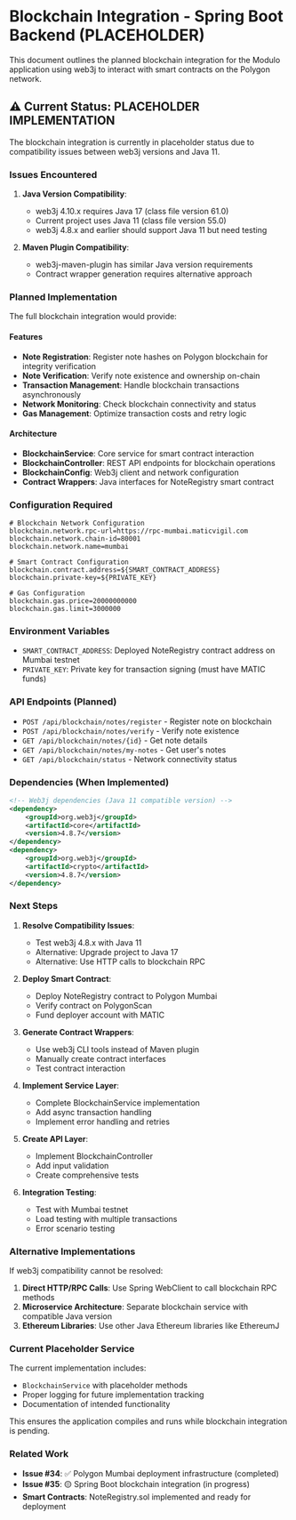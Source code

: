 # Blockchain Integration - Spring Boot Backend (PLACEHOLDER)

This document outlines the planned blockchain integration for the Modulo application using web3j to interact with smart contracts on the Polygon network.

## ⚠️ Current Status: PLACEHOLDER IMPLEMENTATION

The blockchain integration is currently in placeholder status due to compatibility issues between web3j versions and Java 11.

### Issues Encountered

1. **Java Version Compatibility**: 
   - web3j 4.10.x requires Java 17 (class file version 61.0)
   - Current project uses Java 11 (class file version 55.0)
   - web3j 4.8.x and earlier should support Java 11 but need testing

2. **Maven Plugin Compatibility**:
   - web3j-maven-plugin has similar Java version requirements
   - Contract wrapper generation requires alternative approach

### Planned Implementation

The full blockchain integration would provide:

#### Features
- **Note Registration**: Register note hashes on Polygon blockchain for integrity verification
- **Note Verification**: Verify note existence and ownership on-chain
- **Transaction Management**: Handle blockchain transactions asynchronously
- **Network Monitoring**: Check blockchain connectivity and status
- **Gas Management**: Optimize transaction costs and retry logic

#### Architecture
- **BlockchainService**: Core service for smart contract interaction
- **BlockchainController**: REST API endpoints for blockchain operations
- **BlockchainConfig**: Web3j client and network configuration
- **Contract Wrappers**: Java interfaces for NoteRegistry smart contract

### Configuration Required

```properties
# Blockchain Network Configuration
blockchain.network.rpc-url=https://rpc-mumbai.maticvigil.com
blockchain.network.chain-id=80001
blockchain.network.name=mumbai

# Smart Contract Configuration
blockchain.contract.address=${SMART_CONTRACT_ADDRESS}
blockchain.private-key=${PRIVATE_KEY}

# Gas Configuration
blockchain.gas.price=20000000000
blockchain.gas.limit=3000000
```

### Environment Variables

- `SMART_CONTRACT_ADDRESS`: Deployed NoteRegistry contract address on Mumbai testnet
- `PRIVATE_KEY`: Private key for transaction signing (must have MATIC funds)

### API Endpoints (Planned)

- `POST /api/blockchain/notes/register` - Register note on blockchain
- `POST /api/blockchain/notes/verify` - Verify note existence
- `GET /api/blockchain/notes/{id}` - Get note details
- `GET /api/blockchain/notes/my-notes` - Get user's notes
- `GET /api/blockchain/status` - Network connectivity status

### Dependencies (When Implemented)

```xml
<!-- Web3j dependencies (Java 11 compatible version) -->
<dependency>
    <groupId>org.web3j</groupId>
    <artifactId>core</artifactId>
    <version>4.8.7</version>
</dependency>
<dependency>
    <groupId>org.web3j</groupId>
    <artifactId>crypto</artifactId>
    <version>4.8.7</version>
</dependency>
```

### Next Steps

1. **Resolve Compatibility Issues**:
   - Test web3j 4.8.x with Java 11
   - Alternative: Upgrade project to Java 17
   - Alternative: Use HTTP calls to blockchain RPC

2. **Deploy Smart Contract**:
   - Deploy NoteRegistry contract to Polygon Mumbai
   - Verify contract on PolygonScan
   - Fund deployer account with MATIC

3. **Generate Contract Wrappers**:
   - Use web3j CLI tools instead of Maven plugin
   - Manually create contract interfaces
   - Test contract interaction

4. **Implement Service Layer**:
   - Complete BlockchainService implementation
   - Add async transaction handling
   - Implement error handling and retries

5. **Create API Layer**:
   - Implement BlockchainController
   - Add input validation
   - Create comprehensive tests

6. **Integration Testing**:
   - Test with Mumbai testnet
   - Load testing with multiple transactions
   - Error scenario testing

### Alternative Implementations

If web3j compatibility cannot be resolved:

1. **Direct HTTP/RPC Calls**: Use Spring WebClient to call blockchain RPC methods
2. **Microservice Architecture**: Separate blockchain service with compatible Java version
3. **Ethereum Libraries**: Use other Java Ethereum libraries like EthereumJ

### Current Placeholder Service

The current implementation includes:
- `BlockchainService` with placeholder methods
- Proper logging for future implementation tracking
- Documentation of intended functionality

This ensures the application compiles and runs while blockchain integration is pending.

### Related Work

- **Issue #34**: ✅ Polygon Mumbai deployment infrastructure (completed)
- **Issue #35**: 🟡 Spring Boot blockchain integration (in progress)
- **Smart Contracts**: NoteRegistry.sol implemented and ready for deployment
